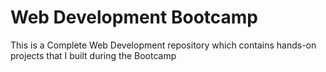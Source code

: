 # Web Development Bootcamp
This is a Complete Web Development repository which contains hands-on projects that I built during the Bootcamp

